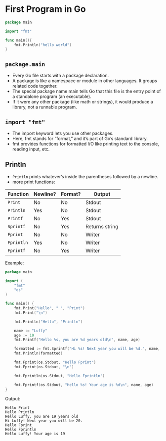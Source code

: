 # First Program in Go

```go
package main

import "fmt"

func main(){
    fmt.Println("hello world")
}
```

## `package.main`

- Every Go file starts with a package declaration.
- A package is like a namespace or module in other languages. It groups related code together.
- The special package name main tells Go that this file is the entry point of a standalone program (an executable).
- If it were any other package (like math or strings), it would produce a library, not a runnable program.

## `import "fmt"`

- The import keyword lets you use other packages.
- Here, fmt stands for “format,” and it’s part of Go’s standard library.
- fmt provides functions for formatted I/O like printing text to the console, reading input, etc.

## Println

- `Println` prints whatever’s inside the parentheses followed by a newline.
- more print functions:

| Function   | Newline? | Format? | Output         |
| ---------- | -------- | ------- | -------------- |
| `Print`    | No       | No      | Stdout         |
| `Println`  | Yes      | No      | Stdout         |
| `Printf`   | No       | Yes     | Stdout         |
| `Sprintf`  | No       | Yes     | Returns string |
| `Fprint`   | No       | No      | Writer         |
| `Fprintln` | Yes      | No      | Writer         |
| `Fprintf`  | No       | Yes     | Writer         |

Example:

```go
package main

import (
    "fmt"
    "os"
)

func main() {
    fmt.Print("Hello", " ", "Print")
    fmt.Print("\n")

    fmt.Println("Hello", "Println")

    name := "Luffy"
    age := 19
    fmt.Printf("Hello %s, you are %d years old\n", name, age)

    formatted := fmt.Sprintf("Hi %s! Next year you will be %d.", name, age+1)
    fmt.Println(formatted)

    fmt.Fprint(os.Stdout, "Hello Fprint")
    fmt.Fprint(os.Stdout, "\n")

    fmt.Fprintln(os.Stdout, "Hello Fprintln")

    fmt.Fprintf(os.Stdout, "Hello %s! Your age is %d\n", name, age)
}
```

Output:

```console
Hello Print
Hello Println
Hello Luffy, you are 19 years old
Hi Luffy! Next year you will be 20.
Hello Fprint
Hello Fprintln
Hello Luffy! Your age is 19
```
